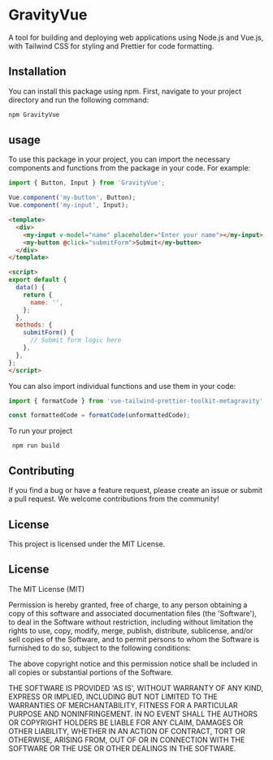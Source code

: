 # GravityVue

A tool for building and deploying web applications using Node.js and Vue.js, with Tailwind CSS for styling and Prettier for code formatting.

## Installation

You can install this package using npm. First, navigate to your project directory and run the following command:

```bash
npm GravityVue
```

## usage
To use this package in your project, you can import the necessary components and functions from the package in your code. For example:

```javascript
import { Button, Input } from 'GravityVue';

Vue.component('my-button', Button);
Vue.component('my-input', Input);
```


```html
<template>
  <div>
    <my-input v-model="name" placeholder="Enter your name"></my-input>
    <my-button @click="submitForm">Submit</my-button>
  </div>
</template>

<script>
export default {
  data() {
    return {
      name: '',
    };
  },
  methods: {
    submitForm() {
      // Submit form logic here
    },
  },
};
</script>
```

You can also import individual functions and use them in your code:

```javascript
import { formatCode } from 'vue-tailwind-prettier-toolkit-metagravity';

const formattedCode = formatCode(unformattedCode);

```

 To run your project
 ```
  npm run build
```



## Contributing
If you find a bug or have a feature request, please create an issue or submit a pull request. We welcome contributions from the community!

## License
This project is licensed under the MIT License.

## License

The MIT License (MIT)

Permission is hereby granted, free of charge, to any person obtaining a copy of this software and associated documentation files (the 'Software'), to deal in the Software without restriction, including without limitation the rights to use, copy, modify, merge, publish, distribute, sublicense, and/or sell copies of the Software, and to permit persons to whom the Software is furnished to do so, subject to the following conditions:

The above copyright notice and this permission notice shall be included in all copies or substantial portions of the Software.

THE SOFTWARE IS PROVIDED 'AS IS', WITHOUT WARRANTY OF ANY KIND, EXPRESS OR IMPLIED, INCLUDING BUT NOT LIMITED TO THE WARRANTIES OF MERCHANTABILITY, FITNESS FOR A PARTICULAR PURPOSE AND NONINFRINGEMENT. IN NO EVENT SHALL THE AUTHORS OR COPYRIGHT HOLDERS BE LIABLE FOR ANY CLAIM, DAMAGES OR OTHER LIABILITY, WHETHER IN AN ACTION OF CONTRACT, TORT OR OTHERWISE, ARISING FROM, OUT OF OR IN CONNECTION WITH THE SOFTWARE OR THE USE OR OTHER DEALINGS IN THE SOFTWARE.





